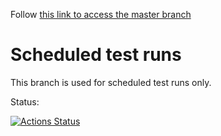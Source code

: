 Follow [this link to access the master branch](//github.com/SolaceDev/pubsubplus-azure-quickstart-template/tree/master)

# Scheduled test runs

This branch is used for scheduled test runs only.

Status:

[![Actions Status](https://github.com/SolaceDev/pubsubplus-azure-quickstart-template/workflows/daily-sanity-master/badge.svg?event=schedule)](https://github.com/SolaceDev/pubsubplus-azure-quickstart-template/actions?query=workflow%3Adaily-sanity-master)


